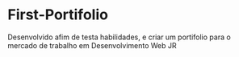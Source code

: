 # First-Portifolio
Desenvolvido afim de testa habilidades, e criar um portifolio para o mercado de trabalho em Desenvolvimento Web JR
